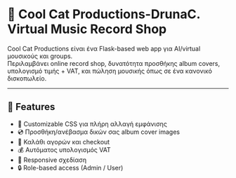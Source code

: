 # 🎵 Cool Cat Productions-DrunaC. Virtual Music Record Shop

Cool Cat Productions είναι ένα Flask-based web app για AI/virtual μουσικούς και groups.  
Περιλαμβάνει online record shop, δυνατότητα προσθήκης album covers, υπολογισμό τιμής + VAT, και πώληση μουσικής όπως σε ένα κανονικό δισκοπωλείο.

---

## 📌 Features
- 🎨 Customizable CSS για πλήρη αλλαγή εμφάνισης
- 💿 Προσθήκη/ανέβασμα δικών σας album cover images
- 🛒 Καλάθι αγορών και checkout
- 💰 Αυτόματος υπολογισμός VAT
- 📱 Responsive σχεδίαση
- 🔒 Role-based access (Admin / User)



